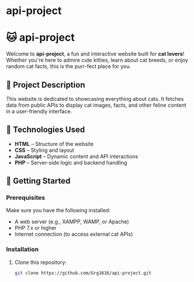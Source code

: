 # api-project

# 🐱 api-project

Welcome to **api-project**, a fun and interactive website built for **cat lovers**! Whether you're here to admire cute kitties, learn about cat breeds, or enjoy random cat facts, this is the purr-fect place for you.

## 📌 Project Description

This website is dedicated to showcasing everything about cats. It fetches data from public APIs to display cat images, facts, and other feline content in a user-friendly interface.

## 🔧 Technologies Used

- **HTML** – Structure of the website  
- **CSS** – Styling and layout  
- **JavaScript** – Dynamic content and API interactions  
- **PHP** – Server-side logic and backend handling

## 🚀 Getting Started

### Prerequisites

Make sure you have the following installed:

- A web server (e.g., XAMPP, WAMP, or Apache)
- PHP 7.x or higher
- Internet connection (to access external cat APIs)

### Installation

1. Clone this repository:
   ```bash
   git clone https://github.com/Grg1616/api-project.git

